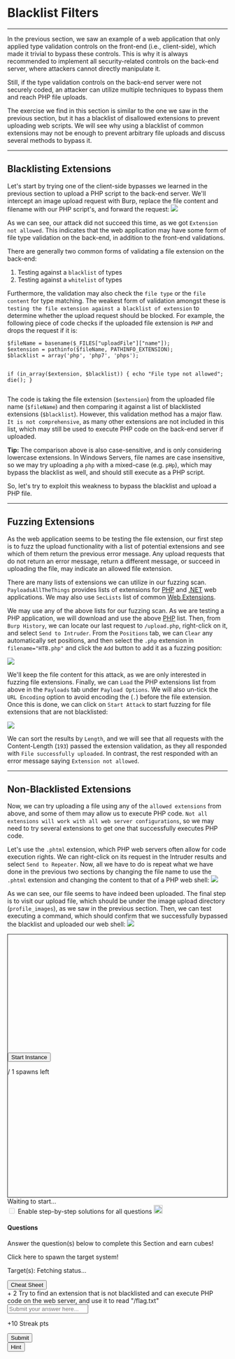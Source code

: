 
<h1>Blacklist Filters</h1>
<hr/>
<p>In the previous section, we saw an example of a web application that only applied type validation controls on the front-end (i.e., client-side), which made it trivial to bypass these controls. This is why it is always recommended to implement all security-related controls on the back-end server, where attackers cannot directly manipulate it.</p>
<p>Still, if the type validation controls on the back-end server were not securely coded, an attacker can utilize multiple techniques to bypass them and reach PHP file uploads.</p>
<p>The exercise we find in this section is similar to the one we saw in the previous section, but it has a blacklist of disallowed extensions to prevent uploading web scripts. We will see why using a blacklist of common extensions may not be enough to prevent arbitrary file uploads and discuss several methods to bypass it.</p>
<hr/>
<h2>Blacklisting Extensions</h2>
<p>Let's start by trying one of the client-side bypasses we learned in the previous section to upload a PHP script to the back-end server. We'll intercept an image upload request with Burp, replace the file content and filename with our PHP script's, and forward the request:
<img class="website-screenshot" data-url="http://SERVER_IP:PORT/" src="/storage/modules/136/file_uploads_disallowed_type.jpg"/></p>
<p>As we can see, our attack did not succeed this time, as we got <code>Extension not allowed</code>. This indicates that the web application may have some form of file type validation on the back-end, in addition to the front-end validations.</p>
<p>There are generally two common forms of validating a file extension on the back-end:</p>
<ol>
<li>Testing against a <code>blacklist</code> of types</li>
<li>Testing against a <code>whitelist</code> of types</li>
</ol>
<p>Furthermore, the validation may also check the <code>file type</code> or the <code>file content</code> for type matching. The weakest form of validation amongst these is <code>testing the file extension against a blacklist of extension</code> to determine whether the upload request should be blocked. For example, the following piece of code checks if the uploaded file extension is <code>PHP</code> and drops the request if it is:</p>
<pre><code class="language-php">$fileName = basename($_FILES["uploadFile"]["name"]);
$extension = pathinfo($fileName, PATHINFO_EXTENSION);
$blacklist = array('php', 'php7', 'phps');

if (in_array($extension, $blacklist)) {
    echo "File type not allowed";
    die();
}
</code></pre>
<p>The code is taking the file extension (<code>$extension</code>) from the uploaded file name (<code>$fileName</code>) and then comparing it against a list of blacklisted extensions (<code>$blacklist</code>). However, this validation method has a major flaw. <code>It is not comprehensive</code>, as many other extensions are not included in this list, which may still be used to execute PHP code on the back-end server if uploaded.</p>
<div class="card bg-light">
<div class="card-body">
<p class="mb-0"><b>Tip:</b> The comparison above is also case-sensitive, and is only considering lowercase extensions. In Windows Servers, file names are case insensitive, so we may try uploading a <code>php</code> with a mixed-case (e.g. <code>pHp</code>), which may bypass the blacklist as well, and should still execute as a PHP script.</p>
</div>
</div>
<p>So, let's try to exploit this weakness to bypass the blacklist and upload a PHP file.</p>
<hr/>
<h2>Fuzzing Extensions</h2>
<p>As the web application seems to be testing the file extension, our first step is to fuzz the upload functionality with a list of potential extensions and see which of them return the previous error message. Any upload requests that do not return an error message, return a different message, or succeed in uploading the file, may indicate an allowed file extension.</p>
<p>There are many lists of extensions we can utilize in our fuzzing scan. <code>PayloadsAllTheThings</code> provides lists of extensions for <a href="https://github.com/swisskyrepo/PayloadsAllTheThings/blob/master/Upload%20Insecure%20Files/Extension%20PHP/extensions.lst">PHP</a> and <a href="https://github.com/swisskyrepo/PayloadsAllTheThings/tree/master/Upload%20Insecure%20Files/Extension%20ASP">.NET</a> web applications. We may also use <code>SecLists</code> list of common <a href="https://github.com/danielmiessler/SecLists/blob/master/Discovery/Web-Content/web-extensions.txt">Web Extensions</a>.</p>
<p>We may use any of the above lists for our fuzzing scan. As we are testing a PHP application, we will download and use the above <a href="https://github.com/swisskyrepo/PayloadsAllTheThings/blob/master/Upload%20Insecure%20Files/Extension%20PHP/extensions.lst">PHP</a> list. Then, from <code>Burp History</code>, we can locate our last request to <code>/upload.php</code>, right-click on it, and select <code>Send to Intruder</code>. From the <code>Positions</code> tab, we can <code>Clear</code> any automatically set positions, and then select the <code>.php</code> extension in <code>filename="HTB.php"</code> and click the <code>Add</code> button to add it as a fuzzing position:</p>
<img class="website-screenshot" data-url="http://SERVER_IP:PORT/" src="/storage/modules/136/file_uploads_burp_fuzz_extension.jpg"/>
<p>We'll keep the file content for this attack, as we are only interested in fuzzing file extensions. Finally, we can <code>Load</code> the PHP extensions list from above in the <code>Payloads</code> tab under <code>Payload Options</code>. We will also un-tick the <code>URL Encoding</code> option to avoid encoding the (<code>.</code>) before the file extension. Once this is done, we can click on <code>Start Attack</code> to start fuzzing for file extensions that are not blacklisted:</p>
<img class="website-screenshot" data-url="http://SERVER_IP:PORT/" src="/storage/modules/136/file_uploads_burp_intruder_result.jpg"/>
<p>We can sort the results by <code>Length</code>, and we will see that all requests with the Content-Length (<code>193</code>) passed the extension validation, as they all responded with <code>File successfully uploaded</code>. In contrast, the rest responded with an error message saying <code>Extension not allowed</code>.</p>
<hr/>
<h2>Non-Blacklisted Extensions</h2>
<p>Now, we can try uploading a file using any of the <code>allowed extensions</code> from above, and some of them may allow us to execute PHP code. <code>Not all extensions will work with all web server configurations</code>, so we may need to try several extensions to get one that successfully executes PHP code.</p>
<p>Let's use the <code>.phtml</code> extension, which PHP web servers often allow for code execution rights. We can right-click on its request in the Intruder results and select <code>Send to Repeater</code>. Now, all we have to do is repeat what we have done in the previous two sections by changing the file name to use the <code>.phtml</code> extension and changing the content to that of a PHP web shell:
<img class="website-screenshot" data-url="http://SERVER_IP:PORT/" src="/storage/modules/136/file_uploads_php5_web_shell.jpg"/></p>
<p>As we can see, our file seems to have indeed been uploaded. The final step is to visit our upload file, which should be under the image upload directory (<code>profile_images</code>), as we saw in the previous section. Then, we can test executing a command, which should confirm that we successfully bypassed the blacklist and uploaded our web shell:
<img class="website-screenshot" data-url="http://SERVER_IP:PORT/profile_images/shell.phtml?cmd=id" src="/storage/modules/136/file_uploads_php_manual_shell.jpg"/></p>
<div class="mb-5 pwnbox-select-card"></div>
<div id="screen" style="height: 600px; border: 1px solid;">
<div class="screenPlaceholder">
<div class="instanceLoading" style="display: none;">
<h1 class="text-center" style="margin-top: 270px;"><i class="fa fa-circle-notch fa-spin"></i>
</h1>
<div class="text-center">Instance is starting...</div>
</div>
<div class="instanceTerminating" style="display: none;">
<h1 class="text-center" style="margin-top: 270px;"><i class="fa fa-circle-notch fa-spin"></i>
</h1>
<div class="text-center">Terminating instance...</div>
</div>
<div class="row instanceStart max-width-canvas">
<div class="col-4"></div>
<div class="col-4">
<button class="startInstanceBtn btn btn-success text-light btn-lg btn-block" style="margin-top: 270px;">Start Instance
                            </button>
<p class="text-center mt-2 font-size-13 font-secondary">
<span class="text-success spawnsLeft">
<i class="fal fa-infinity"></i>
</span> / 1 spawns left
                            </p>
</div>
<div class="col-4"></div>
</div>
</div>
</div>
<div class="row align-center justify-center my-4">
<div class="col-5 justify-start">
<button class="instance-button fullScreenBtn btn btn-light btn-sm float-left" style="display:none;" target="_blank"><i class="fad fa-expand text-success mr-1"></i>  Full Screen
                    </button>
<button class="instance-button terminateInstanceBtn btn btn-light btn-sm ml-2" style="display:none;"><i class="fad fa-times text-danger"></i>  Terminate
                    </button>
<button class="instance-button resetInstanceBtn btn btn-light btn-sm ml-1" style="display:none;"><i class="fad fa-sync text-warning mr-2"></i>  Reset
                    </button>
<div class="btn-group" role="group">
<button class="instance-button extendInstanceBtn btn btn-light btn-sm ml-1" style="display:none;cursor: default;">Life Left:
                            <span class="lifeLeft"></span>m
                        </button>
<button class="extendInstanceBtn extendInstanceBtnClicker btn btn-light btn-sm" data-title="Extend Life" data-toggle="tooltip" style="display:none;"><i class="fa fa-plus text-success"></i></button>
</div>
</div>
<div class="col-7 justify-end pt-2 pr-2 font-size-small text-right" id="statusText">Waiting to
                    start...
                </div>
</div>
<div class="d-inline-block mb-2 solutionSettings solutionSettingsOffsets" id="solutionsModuleSetting">
<div class="border border-secondary p-2 rounded">
<div class="custom-control custom-switch d-flex">
<input class="custom-control-input" disabled="" id="showSolutionsModuleSetting" type="checkbox"/>
<label class="custom-control-label font-size-14 font-weight-normal text-white" for="showSolutionsModuleSetting">
                                Enable step-by-step solutions for all questions
                            </label>
<span aria-hidden="true" class="cursor-pointer font-size-14 ml-1 mr-1 text-white" data-content="Access to this feature is exclusive to annual subscribers. To acquire an annual subscription, kindly proceed by clicking &lt;a href='/billing'&gt;here&lt;/a&gt;." data-html="true" data-placement="top" data-toggle="popover" data-trigger="click" title="Activate Solutions">
<i class="fa fa-info-circle font-size-12"></i>
</span>
<img alt="sparkles-icon-decoration" class="ml-2 w-auto sparkles-icon" height="20" src="/images/sparkles-solid.svg">
</img></div>
</div>
</div>
<div class="card" id="questionsDiv">
<div class="card-body">
<div class="row">
<div class="col-9">
<h4 class="card-title mt-0 font-size-medium">Questions</h4>
<p class="card-title-desc font-size-large font-size-15">Answer the question(s) below
                                to complete this Section and earn cubes!</p>
<span class="spawnTargetBtn spawn-target-text-clone d-none">Click here to spawn the target
                                system!</span>
<p class="card-title-desc font-size-large font-size-15 mb-0">
    Target(s): <span class="text-success">
<span class="target" style="cursor:pointer;">
<i class="fad fa-circle-notch fa-spin"></i>
<span class="spawnTargetBtn">Fetching status...</span>
</span>
</span>
<button class="resetTargetBtn btn btn-light btn-sm" data-title="Reset Target(s)" data-toggle="tooltip" style="cursor: pointer; display: none;">
<i class="fad fa-sync text-warning"></i>
</button>
<br/>
<div class="d-flex align-items-center targetLifeContainer">
<span class="targetLifeTimeContainer" style="display: none;">
            Life Left: <span class="targetLifeTime font-size-15">0</span> minute(s)
                    </span>
</div>
</p>
</div>
<div class="col-3 text-right float-right">
<button class="btn btn-light bg-color-blue-nav mt-2 w-100 d-flex align-items-center" data-target="#cheatSheetModal" data-toggle="modal">
<div><i class="fad fa-file-alt mr-2"></i></div>
<div class="text-center w-100 ml-1">Cheat Sheet</div>
</button>
</div>
</div>
<div>
<div>
<label class="module-question" for="867"><span class="badge badge-soft-dark font-size-14 mr-2">+ 2 <i class="fad fa-cube text-success"></i></span> Try to find an extension that is not blacklisted and can execute PHP code on the web server, and use it to read "/flag.txt"
                            </label>
<div class="row">
<div class="col-lg-12 mb-4">
<input class="form-control bg-color-blue-nav" color="green" id="answer867" maxlength="191" placeholder="Submit your answer here..." type="text"/>
</div>
<div class="d-flex justify-content-end w-100 mr-3">
<p class="mb-0 mr-3 mt-1 font-size-14 font-medium text-white" id="questionStreakPointsText-867">
                                        +10 Streak pts</p>
<div class="mb-4 mr-1 d-flex align-items-center">
<button class="btn btn-primary btn-block btnAnswer" data-question-id="867" id="btnAnswer867">
<div class="submit-button-text">
<i class="fad fa-flag-checkered mr-2"></i> Submit
                                            </div>
<div class="submit-button-loader mx-4 d-none">
<i class="fa fa-circle-notch fa-spin"></i>
</div>
</button>
</div>
<div class="mb-4 mr-1">
<button class="btn btn-outline-warning btn-block" data-target="#hint867" data-toggle="modal" id="hintBtn867"><i class="fad fa-life-ring mr-2"></i> Hint
                                        </button>
</div>
</div>
</div>
<div class="">
</div>
</div>
</div>
</div>
</div>
